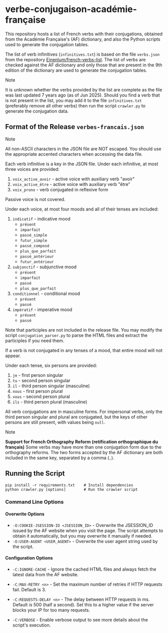 # verbe-conjugaison-académie-française

This repository hosts a list of French verbs with their conjugations, obtained from the Académie Française's (AF) dictionary,
and also the Python scripts used to generate the conjugation tables.

The list of verb infinitives (`infinitives.txt`) is based on the file `verbs.json` from the repository
[Einenlum/french-verbs-list](https://github.com/Einenlum/french-verbs-list).
The list of verbs are checked against the AF dictionary and only those that are present in the 9th edition of the dictionary
are used to generate the conjugation tables.

> [!note]
> It is unknown whether the verbs provided by the list are complete as the file was last updated 7 years ago (as of Jun 2025).
> Should you find a verb that is not present in the list, you may add it to the file `infinitives.txt` (preferably remove
> all other verbs) then run the script `crawler.py` to generate the conjugation data.

## Format of the Release `verbes-francais.json`

> [!note]
> All non-ASCII characters in the JSON file are NOT escaped.
> You should use the appropriate accented characters when accessing the data file.

Each verb infinitive is a key in the JSON file.
Under each infinitive, at most three voices are provided:
1. `voix_active_avoir` - active voice with auxiliary verb "avoir"
2. `voix_active_être` - active voice with auxiliary verb "être"
3. `voix_prono` - verb conjugated in reflexive form

Passive voice is not covered.

Under each voice, at most four moods and all of their tenses are included:
1. `indicatif` - indicative mood
    - `présent`
    - `imparfait`
    - `passé_simple`
    - `futur_simple`
    - `passé_composé`
    - `plus_que_parfait`
    - `passé_antérieur`
    - `futur_antérieur`
2. `subjonctif` - subjunctive mood
    - `présent`
    - `imparfait`
    - `passé`
    - `plus_que_parfait`
3. `conditionnel` - conditional mood
    - `présent`
    - `passé`
4. `impératif` - imperative mood
    - `présent`
    - `passé`

Note that participles are not included in the release file. You may modify the script `conjugation_parser.py` to parse the
HTML files and extract the participles if you need them.

If a verb is not conjugated in any tenses of a mood, that entire mood will not appear.

Under each tense, six persons are provided:
1. `je` - first person singular
2. `tu` - second person singular
3. `il` - third person singular (masculine)
4. `nous` - first person plural
5. `vous` - second person plural
6. `ils` - third person plural (masculine)

All verb conjugations are in masculine forms. For impersonal verbs, only the third person singular
and plural are conjugated, but the keys of other persons are still present, with values being `null`.

> [!note]
> **Support for French Orthography Reform (retification orthographique du français)**
> Some verbs may have more than one conjugation form due to the orthography reforms.
> The two forms accepted by the AF dictionary are both included in the same key,
> separated by a comma (`,`).

## Running the Script

```shell
pip install -r requirements.txt    # Install dependencies
python crawler.py [options]        # Run the crawler script
```

### Command Line Options

#### Overwrite Options
- `-O:COOKIE-JSESSION-ID <JSESSION_ID>` - Overwrite the JSESSION_ID issued by the AF website when you visit the page.
The script attempts to obtain it automatically, but you may overwrite it manually if needed.
- `-O:USER-AGENT <USER_AGENT>` - Overwrite the user agent string used by the script.

#### Configuration Options
- `-C:IGNORE-CACHE` - Ignore the cached HTML files and always fetch the latest data from the AF website.

- `-C:MAX-RETRY <n>` - Set the maximum number of retries if HTTP requests fail. Default is 3.

- `-C:REQUESTS-DELAY <n>` - The delay between HTTP requests in ms. Default is 500 (half a second).
Set this to a higher value if the server blocks your IP for too many requests.

- `-C:VERBOSE` - Enable verbose output to see more details about the script's execution.